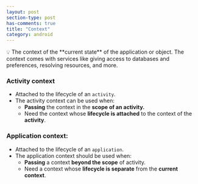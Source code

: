 ```yaml
---
layout: post
section-type: post
has-comments: true
title: "Context"
category: android
---
```


<aside>
💡 The context of the **current state** of the application or object. The context comes with services like giving access to databases and preferences, resolving resources, and more.

</aside>

### **Activity context**

- Attached to the lifecycle of an `activity`.
- The activity context can be used when:
    - **Passing** the context in the **scope of an activity.**
    - Need the context whose **lifecycle is attached** to the context of the **activity**.

### **Application context:**

- Attached to the lifecycle of an `application`.
- The application context should be used when:
    - **Passing** a context **beyond the scope** of activity.
    - Need a context whose **lifecycle is separate** from the **current context**.